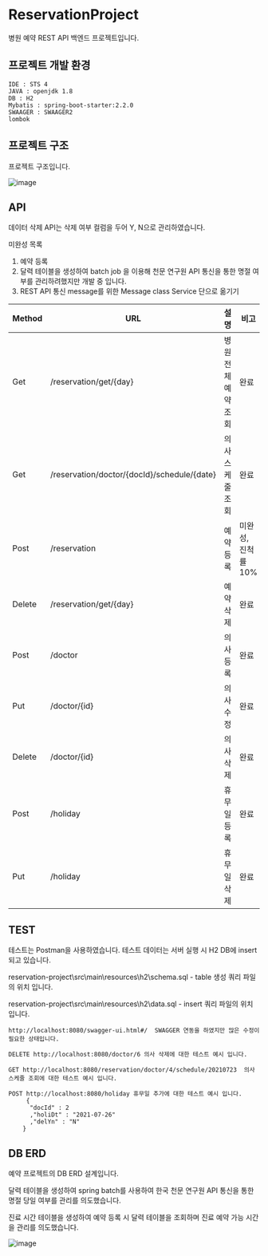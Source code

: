 # ReservationProject

병원 예약 REST API 백엔드 프로젝트입니다.



## 프로젝트 개발 환경
```
IDE : STS 4
JAVA : openjdk 1.8
DB : H2
Mybatis : spring-boot-starter:2.2.0
SWAAGER : SWAAGER2
lombok
```

## 프로젝트 구조

프로젝트 구조입니다.

![image](https://user-images.githubusercontent.com/60130985/125964933-e60b2322-c9ac-4b76-a6ba-bf271cc29beb.png)

## API

데이터 삭제 API는 삭제 여부 컬럼을 두어 Y, N으로 관리하였습니다.

미완성 목록
1. 예약 등록
2. 달력 테이블을 생성하여 batch job 을 이용해 천문 연구원 API 통신을 통한 명절 여부를 관리하려했지만 개발 중 입니다.
3. REST API 통신 message를 위한 Message class Service 단으로 옮기기


|Method|URL|설명|비고|
|--------------------|--------------------|-------------------|-------------------|
|Get|/reservation/get/{day}|병원 전체 예약 조회|완료|
|Get|/reservation/doctor/{docId}/schedule/{date}|의사 스케줄 조회|완료|
|Post|/reservation|예약 등록|미완성, 진척률 10%|
|Delete|/reservation/get/{day}|예약 삭제|완료|
|Post|/doctor|의사 등록|완료|
|Put|/doctor/{id}|의사 수정|완료|
|Delete|/doctor/{id}|의사 삭제|완료|
|Post|/holiday|휴무일 등록|완료|
|Put|/holiday|휴무일 삭제|완료|

## TEST

테스트는 Postman을 사용하였습니다.
테스트 데이터는 서버 실행 시 H2 DB에 insert 되고 있습니다. 

reservation-project\src\main\resources\h2\schema.sql - table 생성 쿼리 파일의 위치 입니다.

reservation-project\src\main\resources\h2\data.sql - insert 쿼리 파일의 위치 입니다.

```
http://localhost:8080/swagger-ui.html#/  SWAGGER 연동을 하였지만 많은 수정이 필요한 상태입니다.

DELETE http://localhost:8080/doctor/6 의사 삭제에 대한 테스트 예시 입니다.

GET http://localhost:8080/reservation/doctor/4/schedule/20210723  의사 스케줄 조회에 대한 테스트 예시 입니다.

POST http://localhost:8080/holiday 휴무일 추가에 대한 테스트 예시 입니다.
     {
      "docId" : 2
      ,"holiDt" : "2021-07-26"
      ,"delYn" : "N"
    }
```

## DB ERD
예약 프로젝트의 DB ERD 설계입니다.

달력 테이블을 생성하여 spring batch를 사용하여 한국 천문 연구원 API 통신을 통한 명절 당일 여부를 관리를 의도했습니다.

진료 시간 테이블을 생성하여 예약 등록 시 달력 테이블을 조회하며 진료 예약 가능 시간을 관리를 의도했습니다.

![image](https://user-images.githubusercontent.com/60130985/125962715-8f2fca88-7158-43b9-9bce-dfc04a1743d6.png)


